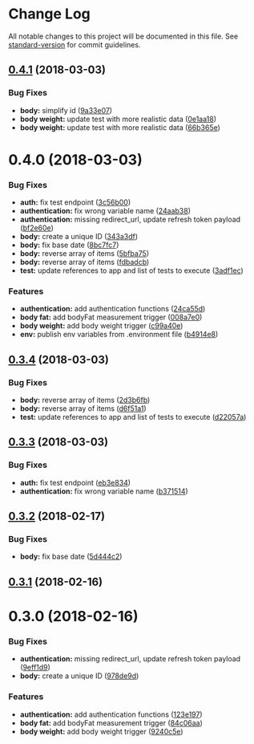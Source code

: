 # Change Log

All notable changes to this project will be documented in this file. See [standard-version](https://github.com/conventional-changelog/standard-version) for commit guidelines.

<a name="0.4.1"></a>
## [0.4.1](https://github.com/jsDotCr/zapier-fitbit/compare/v0.4.0...v0.4.1) (2018-03-03)


### Bug Fixes

* **body:** simplify id ([9a33e07](https://github.com/jsDotCr/zapier-fitbit/commit/9a33e07))
* **body weight:** update test with more realistic data ([0e1aa18](https://github.com/jsDotCr/zapier-fitbit/commit/0e1aa18))
* **body weight:** update test with more realistic data ([66b365e](https://github.com/jsDotCr/zapier-fitbit/commit/66b365e))



<a name="0.4.0"></a>
# 0.4.0 (2018-03-03)


### Bug Fixes

* **auth:** fix test endpoint ([3c56b00](https://github.com/jsDotCr/zapier-fitbit/commit/3c56b00))
* **authentication:** fix wrong variable name ([24aab38](https://github.com/jsDotCr/zapier-fitbit/commit/24aab38))
* **authentication:** missing redirect_url, update refresh token payload ([bf2e60e](https://github.com/jsDotCr/zapier-fitbit/commit/bf2e60e))
* **body:** create a unique ID ([343a3df](https://github.com/jsDotCr/zapier-fitbit/commit/343a3df))
* **body:** fix base date ([8bc7fc7](https://github.com/jsDotCr/zapier-fitbit/commit/8bc7fc7))
* **body:** reverse array of items ([5bfba75](https://github.com/jsDotCr/zapier-fitbit/commit/5bfba75))
* **body:** reverse array of items ([fdbadcb](https://github.com/jsDotCr/zapier-fitbit/commit/fdbadcb))
* **test:** update references to app and list of tests to execute ([3adf1ec](https://github.com/jsDotCr/zapier-fitbit/commit/3adf1ec))


### Features

* **authentication:** add authentication functions ([24ca55d](https://github.com/jsDotCr/zapier-fitbit/commit/24ca55d))
* **body fat:** add bodyFat measurement trigger ([008a7e0](https://github.com/jsDotCr/zapier-fitbit/commit/008a7e0))
* **body weight:** add body weight trigger ([c99a40e](https://github.com/jsDotCr/zapier-fitbit/commit/c99a40e))
* **env:** publish env variables from .environment file ([b4914e8](https://github.com/jsDotCr/zapier-fitbit/commit/b4914e8))



<a name="0.3.4"></a>
## [0.3.4](https://github.com/jsDotCr/zapier-fitbit/compare/v0.3.3...v0.3.4) (2018-03-03)


### Bug Fixes

* **body:** reverse array of items ([2d3b6fb](https://github.com/jsDotCr/zapier-fitbit/commit/2d3b6fb))
* **body:** reverse array of items ([d6f51a1](https://github.com/jsDotCr/zapier-fitbit/commit/d6f51a1))
* **test:** update references to app and list of tests to execute ([d22057a](https://github.com/jsDotCr/zapier-fitbit/commit/d22057a))



<a name="0.3.3"></a>
## [0.3.3](https://github.com/jsDotCr/zapier-fitbit/compare/v0.3.2...v0.3.3) (2018-03-03)


### Bug Fixes

* **auth:** fix test endpoint ([eb3e834](https://github.com/jsDotCr/zapier-fitbit/commit/eb3e834))
* **authentication:** fix wrong variable name ([b371514](https://github.com/jsDotCr/zapier-fitbit/commit/b371514))



<a name="0.3.2"></a>
## [0.3.2](https://github.com/jsDotCr/zapier-fitbit/compare/v0.3.1...v0.3.2) (2018-02-17)


### Bug Fixes

* **body:** fix base date ([5d444c2](https://github.com/jsDotCr/zapier-fitbit/commit/5d444c2))



<a name="0.3.1"></a>
## [0.3.1](https://github.com/jsDotCr/zapier-fitbit/compare/v0.3.0...v0.3.1) (2018-02-16)



<a name="0.3.0"></a>
# 0.3.0 (2018-02-16)


### Bug Fixes

* **authentication:** missing redirect_url, update refresh token payload ([9eff1d9](https://github.com/jsDotCr/zapier-fitbit/commit/9eff1d9))
* **body:** create a unique ID ([978de9d](https://github.com/jsDotCr/zapier-fitbit/commit/978de9d))


### Features

* **authentication:** add authentication functions ([123e197](https://github.com/jsDotCr/zapier-fitbit/commit/123e197))
* **body fat:** add bodyFat measurement trigger ([84c06aa](https://github.com/jsDotCr/zapier-fitbit/commit/84c06aa))
* **body weight:** add body weight trigger ([9240c5e](https://github.com/jsDotCr/zapier-fitbit/commit/9240c5e))
